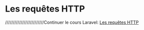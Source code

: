 # Les requêtes HTTP
/////////////////////////Continuer le cours Laravel: [Les requêtes HTTP](https://www.youtube.com/watch?v=2TIHglVz9NQ&list=WL&index=13&t=15280s)
